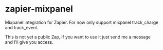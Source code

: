 # zapier-mixpanel

Mixpanel integration for Zapier. For now only support mixpanel track_charge and track_event.

This is not yet a public Zap, if you want to use it just send me a message and I'll give you access.